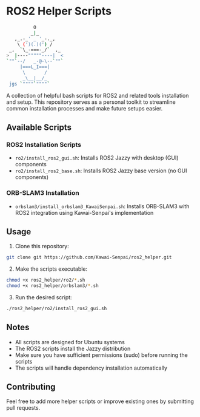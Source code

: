 # ROS2 Helper Scripts

```bash
          O
         _|_
   ,_.-_' _ '_-._,
    \ (')(.)(') /
 _,  `\_-===-_/`  ,_
>  |----"""""----|  <
`""`--/   _-@-\--`""`
     |===L_I===|
      \       /
      _\__|__/_
 jgs `""""`""""`
```

A collection of helpful bash scripts for ROS2 and related tools installation and setup. This repository serves as a personal toolkit to streamline common installation processes and make future setups easier.

## Available Scripts

### ROS2 Installation Scripts
- `ro2/install_ros2_gui.sh`: Installs ROS2 Jazzy with desktop (GUI) components
- `ro2/install_ros2_base.sh`: Installs ROS2 Jazzy base version (no GUI components)

### ORB-SLAM3 Installation
- `orbslam3/install_orbslam3_KawaiSenpai.sh`: Installs ORB-SLAM3 with ROS2 integration using Kawai-Senpai's implementation

## Usage

1. Clone this repository:
```bash
git clone git https://github.com/Kawai-Senpai/ros2_helper.git
```

2. Make the scripts executable:
```bash
chmod +x ros2_helper/ro2/*.sh
chmod +x ros2_helper/orbslam3/*.sh
```

3. Run the desired script:
```bash
./ros2_helper/ro2/install_ros2_gui.sh
```

## Notes

- All scripts are designed for Ubuntu systems
- The ROS2 scripts install the Jazzy distribution
- Make sure you have sufficient permissions (sudo) before running the scripts
- The scripts will handle dependency installation automatically

## Contributing

Feel free to add more helper scripts or improve existing ones by submitting pull requests.